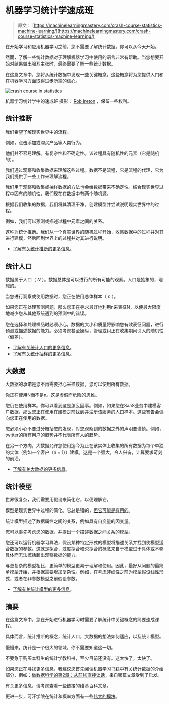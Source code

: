 # 机器学习统计学速成班

> 原文： [https://machinelearningmastery.com/crash-course-statistics-machine-learning/](https://machinelearningmastery.com/crash-course-statistics-machine-learning/)

在开始学习和应用机器学习之前，您不需要了解统计数据。你可以从今天开始。

然而，了解一些统计数据对于理解机器学习中使用的语言非常有帮助。当您想要开始对结果做出强烈主张时，最终需要了解一些统计数据。

在这篇文章中，您将从统计数据中发现一些关键概念，这些概念将为您提供入门和在机器学习方面取得进步所需的信心。

[![crash course in statistics](img/0bdd01fcd212585369be22ce8b0d3c46.jpg)](https://3qeqpr26caki16dnhd19sv6by6v-wpengine.netdna-ssl.com/wp-content/uploads/2014/11/crash-course-in-statistics.jpg)

机器学习统计学中的速成班
摄影： [Rob Ireton](http://www.flickr.com/photos/aoisakana/3292469847) ，保留一些权利。

## 统计推断

我们希望了解现实世界中的流程。

例如，点击添加或购买产品等人类行为。

他们并不容易理解。有复杂性和不确定性。该过程具有随机性的元素（它是随机的）。

我们通过观察和收集数据来理解这些过程。数据不是流程，它是流程的代理，它为我们提供了一些工作来理解流程。

我们用于观察和收集或抽样数据的方法也会给数据带来不确定性。结合现实世界过程中固有的随机性，我们现在在数据中有两个随机源。

根据我们收集的数据，我们将其清理干净，创建模型并尝试说明现实世界中的过程。

例如，我们可以预测或描述过程中元素之间的关系。

这称为统计推断。我们从一个真实世界的随机过程开始，收集数据中的过程并对其进行建模，然后回到世界上的过程并对其进行说明。

*   [了解有关统计推断的更多信息](http://en.wikipedia.org/wiki/Statistical_inference)。

## 统计人口

数据属于人口（ _N_ ）。数据总体是可以进行的所有可能的观察。人口是抽象的，理想的。

当您进行观察或使用数据时，您正在使用总体样本（ _n_ ）。

如果您正在处理预测问题，那么您正在寻求最好地利用n来表征N，以便最大限度地减少您从其他系统遇到的预测中的错误。

您在选择和处理样品时必须小心。数据的大小和质量将影响您有效表征问题，进行预测或描述数据的能力。必须考虑甚至操纵，管理或纠正在收集期间引入的随机性（偏差）。

*   [了解有关统计人口的更多信息](http://en.wikipedia.org/wiki/Statistical_population)。
*   [了解有关统计抽样的更多信息](http://en.wikipedia.org/wiki/Sampling_(statistics))。

## 大数据

大数据的承诺是您不再需要担心采样数据，您可以使用所有数据。

你正在使用N而不是n。这是虚假而危险的思维。

您仍在使用样本。你可以看到这是怎么回事。例如，如果您在SaaS业务中建模客户数据，那么您正在使用在建模之前找到并注册该服务的人口样本。这些警告会偏向您正在使用的数据。

您必须小心不要过分概括您的发现，对您观察到的数据之外的声明要谨慎。例如，twitter的所有用户的趋势并不代表所有人的趋势。

在另一个方向，大数据允许您使用迄今为止在该实体上收集的所有数据为每个单独的实体（例如一个客户（n = 1））建模。这是一个强大，令人兴奋，计算要求苛刻的前沿。

*   [了解有关大数据的更多信息](http://en.wikipedia.org/wiki/Big_data)。

## 统计模型

世界很复杂，我们需要用假设来简化它，以便理解它。

模型是现实世界中过程的简化。它总是错的，[但它可能是有用的](http://en.wikiquote.org/wiki/George_E._P._Box)。

统计模型描述了数据属性之间的关系，例如具有自变量的因变量。

您可以事先考虑您的数据，并提出一个描述数据之间关系的模型。

您还可以运行机器学习算法，假设某种特定形式的模型将描述关系并找到使模型适合数据的参数。这就是拟合，过度拟合和欠拟合的概念来自于模型过于具体或不够具体而无法概括超出观察数据的能力。

与更复杂的模型相比，更简单的模型更易于理解和使用。因此，最好从问题的最简单模型开始，并根据需要增加复杂性。例如，在考虑非线性之前为模型假设线性形式，或者在非参数模型之前假设参数。

*   [了解有关统计模型的更多信息](http://en.wikipedia.org/wiki/Statistical_model)。

## 摘要

在这篇文章中，您在开始进行机器学习时需要了解统计中关键概念的简要速成课程。

具体而言，统计推断的概念，统计人口，大数据的想法如何适应，以及统计模型。

慢慢来，统计是一个很大的领域，你不需要知道这一切。

不要急于购买本科生的统计学教科书，至少目前还没有。这太快了，太快了。

如果您正在寻找更多信息，我建议您首先阅读机器学习书籍中有关统计数据的介绍部分，例如：[做数据科学的第2章：从前线直接谈话](http://www.amazon.com/dp/1449358659?tag=inspiredalgor-20)，来自哪篇文章受到了启发。

有关更多信息，请考虑查看一些链接的维基百科文章。

更进一步，可汗学院在统计和概率方面有一些[伟大的模块](https://www.khanacademy.org/math/probability)。